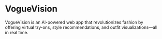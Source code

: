 # VogueVision
VogueVision is an AI-powered web app that revolutionizes fashion by offering virtual try-ons, style recommendations, and outfit visualizations—all in real time.
